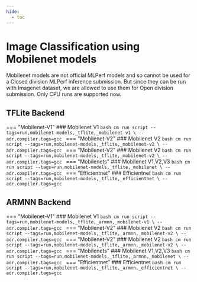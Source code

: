 ```yaml
---
hide:
  - toc
---
```


# Image Classification using Mobilenet models

Mobilenet models are not official MLPerf models and so cannot be used for a Closed division MLPerf inference submission. But since they can be run with Imagenet dataset, we are allowed to use them for Open division submission. Only CPU runs are supported now. 

## TFLite Backend

=== "Mobilenet-V1"
    ### Mobilenet V1
    ```bash
    cm run script --tags=run,mobilenet-models,_tflite,_mobilenet-v1 \
     --adr.compiler.tags=gcc
    ```
=== "Mobilenet-V2"
    ### Mobilenet V2
    ```bash
    cm run script --tags=run,mobilenet-models,_tflite,_mobilenet-v2 \
     --adr.compiler.tags=gcc
    ```
=== "Mobilenet-V2"
    ### Mobilenet V2
    ```bash
    cm run script --tags=run,mobilenet-models,_tflite,_mobilenet-v2 \
     --adr.compiler.tags=gcc
    ```
=== "Mobilenets"
    ### Mobilenet V1,V2,V3
    ```bash
    cm run script --tags=run,mobilenet-models,_tflite,_mobilenet \
     --adr.compiler.tags=gcc
    ```
=== "Efficientnet"
    ### Efficientnet
    ```bash
    cm run script --tags=run,mobilenet-models,_tflite,_efficientnet \
     --adr.compiler.tags=gcc
    ```

## ARMNN Backend
=== "Mobilenet-V1"
    ### Mobilenet V1
    ```bash
    cm run script --tags=run,mobilenet-models,_tflite,_armnn,_mobilenet-v1 \
     --adr.compiler.tags=gcc
    ```
=== "Mobilenet-V2"
    ### Mobilenet V2
    ```bash
    cm run script --tags=run,mobilenet-models,_tflite,_armnn,_mobilenet-v2 \
     --adr.compiler.tags=gcc
    ```
=== "Mobilenet-V2"
    ### Mobilenet V2
    ```bash
    cm run script --tags=run,mobilenet-models,_tflite,_armnn,_mobilenet-v2 \
     --adr.compiler.tags=gcc
    ```
=== "Mobilenets"
    ### Mobilenet V1,V2,V3
    ```bash
    cm run script --tags=run,mobilenet-models,_tflite,_armnn,_mobilenet \
     --adr.compiler.tags=gcc
    ```
=== "Efficientnet"
    ### Efficientnet
    ```bash
    cm run script --tags=run,mobilenet-models,_tflite,_armnn,_efficientnet \
     --adr.compiler.tags=gcc
    ```

